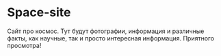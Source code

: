 # Space-site
Сайт про космос. Тут будут фотографии, информация и различные факты, как научные, так и просто интересная информация. Приятного просмотра! 
